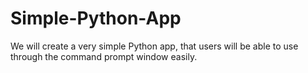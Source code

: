 # Simple-Python-App
We will create a very simple Python app, that users will be able to use through the command prompt window easily.

